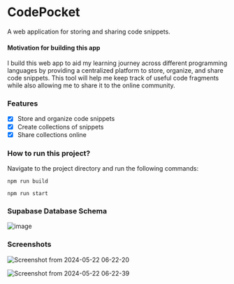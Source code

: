 # CodePocket
A web application for storing and sharing code snippets.

#### Motivation for building this app
I build this web app to aid my learning journey across different programming languages by providing a centralized platform to store, organize, and share code snippets. This tool will help me keep track of useful code fragments while also allowing me to share it to the online community.

### Features
- [x] Store and organize code snippets
- [x] Create collections of snippets
- [x] Share collections online

### How to run this project?
Navigate to the project directory and run the following commands:
```
npm run build
```
```
npm run start
```

### Supabase Database Schema
![image](https://github.com/JohnEsleyer/codepocket/assets/66754038/814e83e5-9c60-44e4-908b-6086bb7fe67c)


### Screenshots 
![Screenshot from 2024-05-22 06-22-20](https://github.com/JohnEsleyer/codepocket/assets/66754038/1eeb4fa9-b26b-472d-a907-fdea46714686)

![Screenshot from 2024-05-22 06-22-39](https://github.com/JohnEsleyer/codepocket/assets/66754038/95fd8f85-b380-48b8-a5c3-13ee496aed36)


